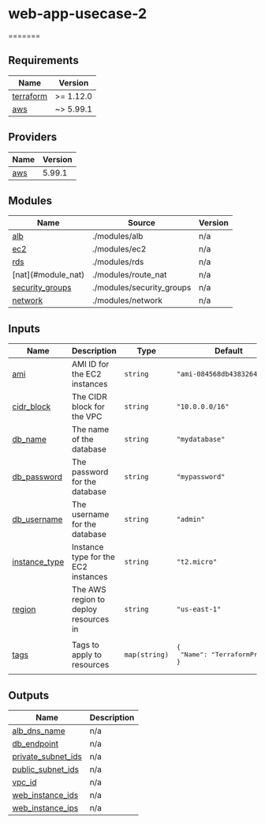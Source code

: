 
# web-app-usecase-2
=======
<!-- BEGIN_TF_DOCS -->
## Requirements

| Name | Version |
|------|---------|
| <a name="requirement_terraform"></a> [terraform](#requirement\_terraform) | >= 1.12.0 |
| <a name="requirement_aws"></a> [aws](#requirement\_aws) | ~> 5.99.1 |

## Providers

| Name | Version |
|------|---------|
| <a name="provider_aws"></a> [aws](#provider\_aws) | 5.99.1 |

## Modules

| Name | Source | Version |
|------|--------|---------|
| <a name="module_alb"></a> [alb](#module\_alb) | ./modules/alb | n/a |
| <a name="module_ec2"></a> [ec2](#module\_ec2) | ./modules/ec2 | n/a |
| <a name="module_rds"></a> [rds](#module\_rds) | ./modules/rds | n/a |
| <a name="module_nat"></a> [nat](#module\_nat\) | ./modules/route_nat | n/a |
| <a name="module_security_groups"></a> [security\_groups](#module\_security\_groups) | ./modules/security_groups | n/a |
| <a name="module_network"></a> [network](#module\network) | ./modules/network | n/a |


## Inputs

| Name | Description | Type | Default | Required |
|------|-------------|------|---------|:--------:|
| <a name="input_ami"></a> [ami](#input\_ami) | AMI ID for the EC2 instances | `string` | `"ami-084568db4383264d4"` | no |
| <a name="input_cidr_block"></a> [cidr\_block](#input\_cidr\_block) | The CIDR block for the VPC | `string` | `"10.0.0.0/16"` | no |
| <a name="input_db_name"></a> [db\_name](#input\_db\_name) | The name of the database | `string` | `"mydatabase"` | no |
| <a name="input_db_password"></a> [db\_password](#input\_db\_password) | The password for the database | `string` | `"mypassword"` | no |
| <a name="input_db_username"></a> [db\_username](#input\_db\_username) | The username for the database | `string` | `"admin"` | no |
| <a name="input_instance_type"></a> [instance\_type](#input\_instance\_type) | Instance type for the EC2 instances | `string` | `"t2.micro"` | no |
| <a name="input_region"></a> [region](#input\_region) | The AWS region to deploy resources in | `string` | `"us-east-1"` | no |
| <a name="input_tags"></a> [tags](#input\_tags) | Tags to apply to resources | `map(string)` | <pre>{<br/>  "Name": "TerraformProject"<br/>}</pre> | no |

## Outputs

| Name | Description |
|------|-------------|
| <a name="output_alb_dns_name"></a> [alb\_dns\_name](#output\_alb\_dns\_name) | n/a |
| <a name="output_db_endpoint"></a> [db\_endpoint](#output\_db\_endpoint) | n/a |
| <a name="output_private_subnet_ids"></a> [private\_subnet\_ids](#output\_private\_subnet\_ids) | n/a |
| <a name="output_public_subnet_ids"></a> [public\_subnet\_ids](#output\_public\_subnet\_ids) | n/a |
| <a name="output_vpc_id"></a> [vpc\_id](#output\_vpc\_id) | n/a |
| <a name="output_web_instance_ids"></a> [web\_instance\_ids](#output\_web\_instance\_ids) | n/a |
| <a name="output_web_instance_ips"></a> [web\_instance\_ips](#output\_web\_instance\_ips) | n/a |
<!-- END_TF_DOCS -->

